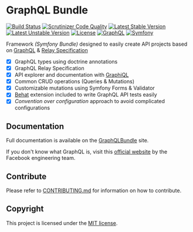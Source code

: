 # GraphQL Bundle

[![Build Status](https://travis-ci.org/ynloultratech/graphql-bundle.svg?branch=master)](https://travis-ci.org/ynloultratech/graphql-bundle)
[![Scrutinizer Code Quality](https://scrutinizer-ci.com/g/ynloultratech/graphql-bundle/badges/quality-score.png?b=master)](https://scrutinizer-ci.com/g/ynloultratech/graphql-bundle/?branch=master)
[![Latest Stable Version](https://poser.pugx.org/ynloultratech/graphql-bundle/v/stable)](//packagist.org/packages/ynloultratech/graphql-bundle)
[![Latest Unstable Version](https://poser.pugx.org/ynloultratech/graphql-bundle/v/unstable)](//packagist.org/packages/ynloultratech/graphql-bundle)
[![License](https://poser.pugx.org/ynloultratech/graphql-bundle/license)](https://packagist.org/packages/ynloultratech/graphql-bundle)
[![GraphQL](https://img.shields.io/badge/GraphQL-Relay-blue.svg)](http://facebook.github.io/relay/docs/graphql-relay-specification.html)
[![Symfony](https://img.shields.io/badge/Symfony-%5E3.4%20%7C%20%5E4.0-green.svg)](https://symfony.com)

 Framework _(Symfony Bundle)_ designed to easily create API projects based on [GraphQL](https://graphql.org/) & [Relay Specification](http://facebook.github.io/relay/docs/en/graphql-relay-specification.html)

- [X] GraphQL types using doctrine annotations
- [X] GraphQL Relay Specification
- [X] API explorer and documentation with [GraphiQL](https://github.com/graphql/graphiql)
- [X] Common CRUD operations (Queries & Mutations)
- [X] Customizable mutations using Symfony Forms & Validator
- [X] [Behat](http://behat.org) extension included to write GraphQL API tests easily
- [X] *Convention over configuration* approach to avoid complicated configurations

## Documentation

Full documentation is available on the [GraphQLBundle](https://graphql-bundle.ynloultratech.com) site.

If you don't know what GraphQL is, visit this [official website](http://graphql.org/)
by the Facebook engineering team.

## Contribute

Please refer to [CONTRIBUTING.md](CONTRIBUTING.md) for information on how to contribute.

## Copyright

This project is licensed under the [MIT license](LICENSE).